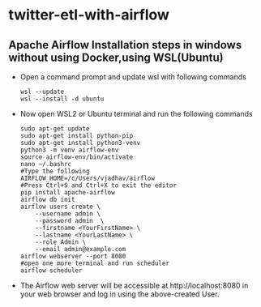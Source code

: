 # twitter-etl-with-airflow
## Apache Airflow Installation steps in windows without using Docker,using WSL(Ubuntu)
- Open a command prompt and update wsl with following commands
  ```
  wsl --update
  wsl --install -d ubuntu
  ```
- Now open WSL2 or Ubuntu terminal and run the following commands
  ```
  sudo apt-get update
  sudo apt-get install python-pip
  sudo apt-get install python3-venv
  python3 -m venv airflow-env
  source airflow-env/bin/activate
  nano ~/.bashrc
  #Type the following
  AIRFLOW_HOME=/c/Users/vjadhav/airflow
  #Press Ctrl+S and Ctrl+X to exit the editor
  pip install apache-airflow
  airflow db init
  airflow users create \
      --username admin \
      --password admin  \
      --firstname <YourFirstName> \
      --lastname <YourLastName> \
      --role Admin \
      --email admin@example.com
  airflow webserver --port 8080
  #open one more terminal and run scheduler
  airflow scheduler
  ```
- The Airflow web server will be accessible at http://localhost:8080 in your web browser and log in using the above-created User.
